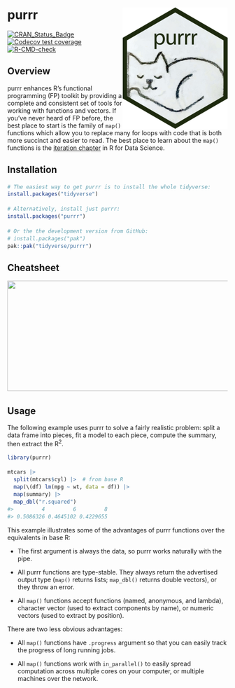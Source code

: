 
<!-- README.md is generated from README.Rmd. Please edit that file -->

# purrr <img src="man/figures/logo.png" align="right" />

<!-- badges: start -->

[![CRAN_Status_Badge](https://www.r-pkg.org/badges/version/purrr)](https://cran.r-project.org/package=purrr)
[![Codecov test
coverage](https://codecov.io/gh/tidyverse/purrr/branch/master/graph/badge.svg)](https://app.codecov.io/gh/tidyverse/purrr?branch=master)
[![R-CMD-check](https://github.com/tidyverse/purrr/actions/workflows/R-CMD-check.yaml/badge.svg)](https://github.com/tidyverse/purrr/actions/workflows/R-CMD-check.yaml)
<!-- badges: end -->

## Overview

purrr enhances R’s functional programming (FP) toolkit by providing a
complete and consistent set of tools for working with functions and
vectors. If you’ve never heard of FP before, the best place to start is
the family of `map()` functions which allow you to replace many for
loops with code that is both more succinct and easier to read. The best
place to learn about the `map()` functions is the [iteration
chapter](https://r4ds.hadley.nz/iteration) in R for Data Science.

## Installation

``` r
# The easiest way to get purrr is to install the whole tidyverse:
install.packages("tidyverse")

# Alternatively, install just purrr:
install.packages("purrr")

# Or the the development version from GitHub:
# install.packages("pak")
pak::pak("tidyverse/purrr")
```

## Cheatsheet

<a href="https://github.com/rstudio/cheatsheets/blob/master/purrr.pdf"><img src="https://raw.githubusercontent.com/rstudio/cheatsheets/master/pngs/thumbnails/purrr-cheatsheet-thumbs.png" width="630" height="252"/></a>

## Usage

The following example uses purrr to solve a fairly realistic problem:
split a data frame into pieces, fit a model to each piece, compute the
summary, then extract the R<sup>2</sup>.

``` r
library(purrr)

mtcars |> 
  split(mtcars$cyl) |>  # from base R
  map(\(df) lm(mpg ~ wt, data = df)) |> 
  map(summary) |>
  map_dbl("r.squared")
#>         4         6         8 
#> 0.5086326 0.4645102 0.4229655
```

This example illustrates some of the advantages of purrr functions over
the equivalents in base R:

- The first argument is always the data, so purrr works naturally with
  the pipe.

- All purrr functions are type-stable. They always return the advertised
  output type (`map()` returns lists; `map_dbl()` returns double
  vectors), or they throw an error.

- All `map()` functions accept functions (named, anonymous, and lambda),
  character vector (used to extract components by name), or numeric
  vectors (used to extract by position).

There are two less obvious advantages:

- All `map()` functions have `.progress` argument so that you can easily
  track the progress of long running jobs.

- All `map()` functions work with `in_parallel()` to easily spread
  computation across multiple cores on your computer, or multiple
  machines over the network.
